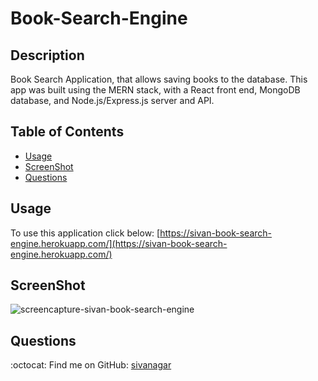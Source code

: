 # Book-Search-Engine

## Description <br />

Book Search Application, that allows saving books to the database.
This app was built using the MERN stack, with a React front end, MongoDB database, and Node.js/Express.js server and API.


## Table of Contents
- [Usage](#Usage)
- [ScreenShot](#ScreenShot)
- [Questions](#Questions)

## Usage
To use this application click below:
[https://sivan-book-search-engine.herokuapp.com/](https://sivan-book-search-engine.herokuapp.com/)

## ScreenShot

![screencapture-sivan-book-search-engine](https://user-images.githubusercontent.com/70772763/147440838-6ecc0166-8d7a-4bb7-84d6-9a9d9d61e734.png)


## Questions

:octocat: Find me on GitHub: [sivanagar](https://github.com/sivanagar)
